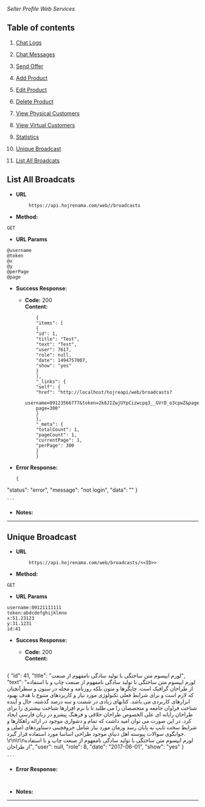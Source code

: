 *Seller Profile Web Services*

Table of contents
---
1. [Chat Logs](https://github.com/mosi1994/hojreapi-doc/blob/master/SELLER_PROFILE.md#chat-logs) 

2. [Chat Messages](https://github.com/mosi1994/hojreapi-doc/blob/master/SELLER_PROFILE.md#chat-messages) 

3. [Send Offer](https://github.com/mosi1994/hojreapi-doc/blob/master/SELLER_PROFILE.md#send-offer) 

4. [Add Product](https://github.com/mosi1994/hojreapi-doc/blob/master/SELLER_PROFILE.md#add-product) 

5. [Edit Product](https://github.com/mosi1994/hojreapi-doc/blob/master/SELLER_PROFILE.md#edit-product) 

6. [Delete Product](https://github.com/mosi1994/hojreapi-doc/blob/master/SELLER_PROFILE.md#delete-product) 

7. [View Physical Customers](https://github.com/mosi1994/hojreapi-doc/blob/master/SELLER_PROFILE.md#view-physical-customers) 

8. [View Virtual Customers](https://github.com/mosi1994/hojreapi-doc/blob/master/SELLER_PROFILE.md#view-virtual-customers) 

9. [Statistics](https://github.com/mosi1994/hojreapi-doc/blob/master/SELLER_PROFILE.md#statistics) 

10. [Unique Broadcast](https://github.com/mosi1994/hojreapi-doc/blob/master/SELLER_PROFILE.md#unique-broadcasts) 

11. [List All Broadcats](https://github.com/mosi1994/hojreapi-doc/blob/master/SELLER_PROFILE.md#list-all-broadcats)


**List All Broadcats**
----

* **URL**

```  
        https://api.hojrenama.com/web//broadcasts
```  
    
* **Method:**
 ```  
GET
 ```
*  **URL Params**

```
@username
@token
@x
@y
@perPage
@page
```

* **Success Response:**
  

  * **Code:** 200 <br />
    **Content:** 
    ```
        {
        "items": [
        {
        "id": 1,
        "title": "Test",
        "text": "Test",
        "user": 7617,
        "role": null,
        "date": 1494757007,
        "show": "yes"
        }
        ],
        "_links": {
        "self": {
        "href": "http://localhost/hojreapi/web/broadcasts?
        username=09123566777&token=2k8JIZwjUYpCizwcpq3__GVrD_o3cpwZ&page=1&per-
        page=300"
        }
        },
        "_meta": {
        "totalCount": 1,
        "pageCount": 1,
        "currentPage": 1,
        "perPage": 300
        }
        }

    ```

* **Error Response:**
    ```
    {
"status": "error",
"message": "not login",
"data": ""
}
    
    ```
 
* **Notes:**


---

**Unique Broadcast**
----

* **URL**

```  
        https://api.hojrenama.com/web/broadcasts/<<ID>>
```  
    
* **Method:**
 ```  
GET
 ```
*  **URL Params**

```
username:09121111111
token:abdcdefghijklmno
x:51.23123
y:31.1231
id:41
```

* **Success Response:**
  

  * **Code:** 200 <br />
    **Content:** 
    ```
{
    "id": 41,
    "title": "لورم ایپسوم متن ساختگی با تولید سادگی نامفهوم از صنعت",
    "text": "لورم ایپسوم متن ساختگی با تولید سادگی نامفهوم از صنعت چاپ و با استفاده از طراحان گرافیک است. چاپگرها و متون بلکه روزنامه و مجله در ستون و سطرآنچنان که لازم است و برای شرایط فعلی تکنولوژی مورد نیاز و کاربردهای متنوع با هدف بهبود ابزارهای کاربردی می باشد. کتابهای زیادی در شصت و سه درصد گذشته، حال و آینده شناخت فراوان جامعه و متخصصان را می طلبد تا با نرم افزارها شناخت بیشتری را برای طراحان رایانه ای علی الخصوص طراحان خلاقی و فرهنگ پیشرو در زبان فارسی ایجاد کرد. در این صورت می توان امید داشت که تمام و دشواری موجود در ارائه راهکارها و شرایط سخت تایپ به پایان رسد وزمان مورد نیاز شامل حروفچینی دستاوردهای اصلی و جوابگوی سوالات پیوسته اهل دنیای موجود طراحی اساسا مورد استفاده قرار گیرد.  \r\n\r\nلورم ایپسوم متن ساختگی با تولید سادگی نامفهوم از صنعت چاپ و با استفاده از طراحان",
    "user": null,
    "role": 8,
    "date": "2017-06-01",
    "show": "yes"
}

    ```

* **Error Response:**
    ```
    
    
    ```
 
* **Notes:**


---
